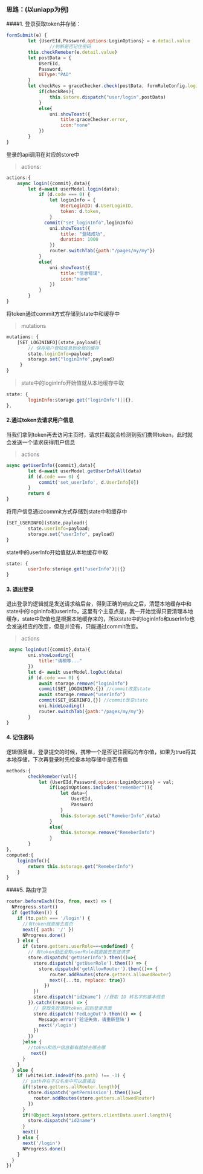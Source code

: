 ### 思路：(以uniapp为例)

####1. 登录获取token并存储：

```js
formSubmit(e) {
		let {UserEId,Password,options:LoginOptions} = e.detail.value
				//判断是否记住密码
		this.checkRemeber(e.detail.value)
		let postData = {
			UserEId,
			Password,
			UIType:"PAD"
		}
		let checkRes = graceChecker.check(postData, formRuleConfig.loginRule);
			if(checkRes){
				this.$store.dispatch("user/login",postData)
			}
			else{
				uni.showToast({
					title:graceChecker.error,
					icon:"none"
			})
		}	
}
```

登录的api调用在对应的store中

> actions:

```js
actions:{
    async login({commit},data){
		let d=await userModel.login(data);
			if (d.code === 0) {
				let loginInfo = {
					UserLoginID: d.UserLoginID,
					token: d.token,
				}
			  commit("set_loginInfo",loginInfo)
				uni.showToast({
					title: "登陆成功",
					duration: 1000
				})
				router.switchTab({path:"/pages/my/my"})
			}
			else{
				uni.showToast({
					title:"信息错误",
					icon:"none"
				})
			}
		}
}
```

将token通过commit方式存储到state中和缓存中

> mutations

```js
mutations: {
	[SET_LOGININFO](state,payload){
		// 保存用户登陆信息到全局的缓存
		state.loginInfo=payload;
		storage.set("loginInfo",payload)
	 }
}
```

> state中的loginInfo开始值就从本地缓存中取

```js
state: {
		loginInfo:storage.get("loginInfo")||{},	
},
```

#### 2.通过token去请求用户信息

当我们拿到token再去访问主页时，请求拦截就会检测到我们携带token，此时就会发送一个请求获得用户信息

> actions

```js
async getUserInfo({commit},data){
		let d=await userModel.getUserInfoAll(data)
		if (d.code === 0) {
			commit('set_userInfo', d.UserInfo[0])
		}
		return d
}
```

将用户信息通过commit方式存储到state中和缓存中

```js
[SET_USERINFO](state,payload){	
		state.userInfo=payload;
		storage.set("userInfo", payload)
}
```

state中的userInfo开始值就从本地缓存中取

```js
state: {
		userInfo:storage.get("userInfo")||{}
}
```

#### 3. 退出登录

退出登录的逻辑就是发送请求给后台，得到正确的响应之后，清楚本地缓存中和state中的loginInfo和userInfo，这里有个主意点是，我一开始觉得只要清理本地缓存，state中取值也是根据本地缓存来的，所以state中的loginInfo和userInfo也会发送相应的改变，但是并没有，只能通过commit改变。

> actions

```js
 async loginOut({commit},data){
		uni.showLoading({
			title:"请稍等..."
		})
		let d= await userModel.logOut(data)
		if (d.code === 0) {
			await storage.remove("loginInfo")
			commit(SET_LOGININFO,{}) //commit改变state
			await storage.remove("userInfo")
			commit(SET_USERINFO,{}) //commit改变state
			uni.hideLoading()
			router.switchTab({path:"/pages/my/my"})
		}
}
```

#### 4. 记住密码

逻辑很简单，登录提交的时候，携带一个是否记住密码的布尔值，如果为true将其本地存储，下次再登录时先检查本地存储中是否有值

```js
methods:{
    	checkRemeber(val){
			let {UserEId,Password,options:LoginOptions} = val;
				if(LoginOptions.includes("remember")){
					let data={
						UserEId,
						Password
					}
					this.$storage.set("RemeberInfo",data)
				}
		  		else{
					this.$storage.remove("RemeberInfo")
                }
		}
},
computed:{
	loginInfo(){
		return this.$storage.get("RemeberInfo")
	}
}
```

####5. 路由守卫

```js
router.beforeEach((to, from, next) => {
  NProgress.start()
  if (getToken()) {
    if (to.path === '/login') {
      //有token就直接去首页
      next({ path: '/' })
      NProgress.done()
    } else {
      if (store.getters.userRole===undefined) {
        // 有token但还没有userRole就直接去发送请求
        store.dispatch('getUserInfo').then(()=>{
          store.dispatch('getUserRole').then(() => {
            store.dispatch('getAllowRouter').then(()=> {
                router.addRoutes(store.getters.allowedRouter)
                next({...to, replace: true})
              })
          })
          store.dispatch("id2name") //获取 ID 转名字的基本信息
        }).catch((reason) => {
          // 获取失败清除token,回到登录页面
          store.dispatch('FedLogOut').then(() => {
            Message.error('验证失效，请重新登陆')
            next('/login')
          })
        })
      }else {
        //token和用户信息都有就想去哪去哪
         next()
      }
    }
  } else {
    if (whiteList.indexOf(to.path) !== -1) {
      // path存在于白名单中可以直接去
      if(!store.getters.allRouter.length){
        store.dispatch('getPermission').then(()=>{
          router.addRoutes(store.getters.allowedRouter)
        })
      }
      if(!Object.keys(store.getters.clientData.user).length){
        store.dispatch("id2name")
      }
      next()
    } else {
      next('/login')
      NProgress.done()
    }
  }
})
```

